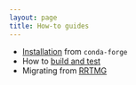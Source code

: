 ```yaml
---
layout: page
title: How-to guides
---
```


- [Installation](./conda-forge.html) from `conda-forge`
- How to [build and test](./build-and-test.html)
- Migrating from [RRTMG](./migrating-from-rrtmg.html)
